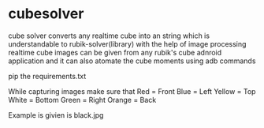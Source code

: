 # cubesolver
cube solver converts any realtime cube into an string which is understandable to rubik-solver(library) with the help of image processing
realtime cube images can be given from any rubik's cube adnroid application and it can also atomate the cube moments using adb commands

pip the requirements.txt

While capturing images make sure that
Red = Front
Blue = Left
Yellow = Top
White = Bottom
Green = Right
Orange = Back

Example is givien is black.jpg
